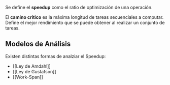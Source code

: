 Se define el **speedup** como el ratio de optimización de una operación.

El **camino crítico** es la máxima longitud de tareas secuenciales a computar. Define el mejor rendimiento que se puede obtener al realizar un conjunto de tareas.

## Modelos de Análisis

Existen distintas formas de analziar el Speedup:

- [[Ley de Amdahl]]
- [[Ley de Gustafson]]
- [[Work-Span]]
